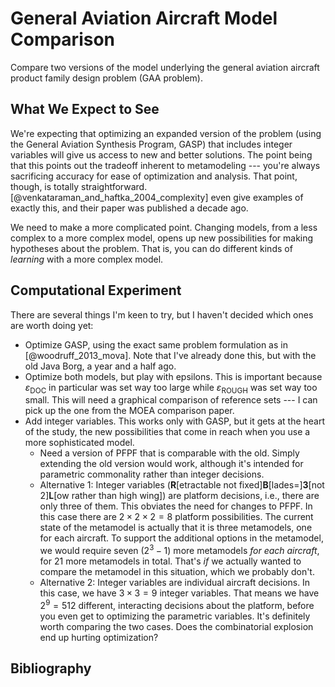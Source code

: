 # General Aviation Aircraft Model Comparison

Compare two versions of the model underlying the general aviation aircraft product family design problem (GAA problem).

## What We Expect to See

We're expecting that optimizing an expanded version of the problem (using the General Aviation Synthesis Program, GASP) that includes integer variables will give us access to new and better solutions.
    The point being that this points out the tradeoff inherent to metamodeling --- you're always sacrificing accuracy for ease of optimization and analysis.
    That point, though, is totally straightforward.
    [@venkataraman_and_haftka_2004_complexity] even give examples of exactly this, and their paper was published a decade ago.

We need to make a more complicated point.
    Changing models, from a less complex to a more complex model, opens up new possibilities for making hypotheses about the problem.
    That is, you can do different kinds of *learning* with a more complex model.

## Computational Experiment

There are several things I'm keen to try, but I haven't decided which ones are worth doing yet:

* Optimize GASP, using the exact same problem formulation as in [@woodruff_2013_mova].
    Note that I've already done this, but with the old Java Borg, a year and a half ago.
* Optimize both models, but play with epsilons.
    This is important because $\varepsilon_\textrm{DOC}$ in particular was set way too large while $\varepsilon_\textrm{ROUGH}$ was set way too small.
    This will need a graphical comparison of reference sets --- I can pick up the one from the MOEA comparison paper.
* Add integer variables.
    This works only with GASP, but it gets at the heart of the study, the new possibilities that come in reach when you use a more sophisticated model.
    - Need a version of PFPF that is comparable with the old.
        Simply extending the old version would work, although it's intended for parametric commonality rather than integer decisions.
    - Alternative 1: Integer variables (**R**\[etractable not fixed\]**B**\[lades=\]**3**\[not 2\]**L**\[ow rather than high wing\]) are platform decisions, i.e., there are only three of them.
        This obviates the need for changes to PFPF.
        In this case there are $2\times 2 \times 2 = 8$ platform possibilities.
        The current state of the metamodel is actually that it is three metamodels, one for each aircraft.
        To support the additional options in the metamodel, we would require seven ($2^3-1$) more metamodels *for each aircraft*, for 21 more metamodels in total.
        That's *if* we actually wanted to compare the metamodel in this situation, which we probably don't.
    - Alternative 2: Integer variables are individual aircraft decisions.
        In this case, we have $3\times 3=9$ integer variables.
        That means we have $2^9=512$ different, interacting decisions about the platform, before you even get to optimizing the parametric variables.
        It's definitely worth comparing the two cases.
        Does the combinatorial explosion end up hurting optimization?
    
## Bibliography

